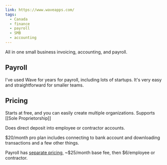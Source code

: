 ```yaml
---
link: https://www.waveapps.com/
tags:
  - Canada
  - finance
  - payroll
  - SMB
  - accounting
---
```

All in one small business invoicing, accounting, and payroll.
## Payroll

I've used Wave for years for payroll, including lots of startups. It's very easy and straightforward for smaller teams.

## Pricing

Starts at free, and you can easily create multiple organizations. Supports [[Sole Proprietorship]]

Does direct deposit into employee or contractor accounts.

$20/month pro plan includes connecting to bank account and downloading transactions and a few other things.

Payroll has [separate pricing](https://support.waveapps.com/hc/en-us/articles/360000494603-How-much-does-Wave-Payroll-cost#h_01GKHX0H0QRDTJXX9S33MXQK07), ~$25/month base fee, then $6/employee or contractor.
